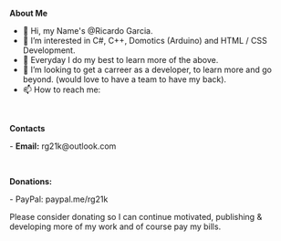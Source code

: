 <b>About Me</b><br/>
- 👋 Hi, my Name's @Ricardo Garcia.
- 👀 I’m interested in C#, C++, Domotics (Arduino) and HTML / CSS Development.
- 🌱 Everyday I do my best to learn more of the above.
- 💞️ I’m looking to get a carreer as a developer, to learn more and go beyond. (would love to have a team to have my back).
- 📫 How to reach me:
<br/>
<p><b>Contacts</b></p>
<p>- <b>Email:</b> rg21k@outlook.com</p><br/>
<p><b>Donations:</b></p>  
<p>- PayPal: paypal.me/rg21k 
<p>Please consider donating so I can continue motivated, publishing & developing more of my work and of course pay my bills.</p>



<!---
RG21K/RG21K is a ✨ special ✨ repository because its `README.md` (this file) appears on your GitHub profile.
You can click the Preview link to take a look at your changes.
--->

